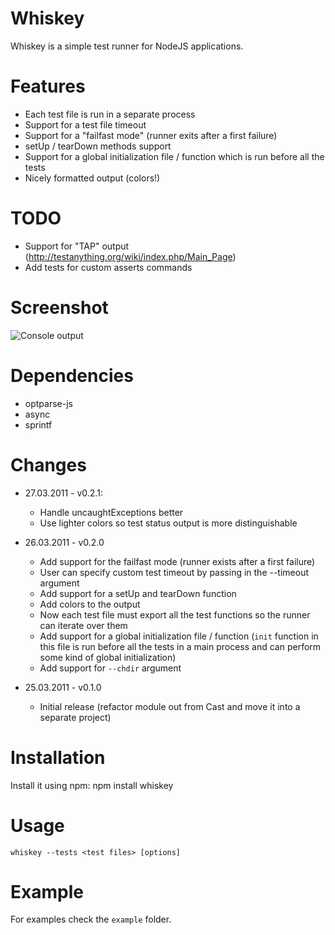 Whiskey
=======

Whiskey is a simple test runner for NodeJS applications.

Features
========

* Each test file is run in a separate process
* Support for a test file timeout
* Support for a "failfast mode" (runner exits after a first failure)
* setUp / tearDown methods support
* Support for a global initialization file / function which is run before all
  the tests
* Nicely formatted output (colors!)

TODO
====

* Support for "TAP" output (http://testanything.org/wiki/index.php/Main_Page)
* Add tests for custom asserts commands

Screenshot
==========
![Console output](https://img.skitch.com/20110326-1tmuf6xbax1m4gjy34fuch99q4.jpg)

Dependencies
===========

* optparse-js
* async
* sprintf

Changes
=======

* 27.03.2011 - v0.2.1:
  * Handle uncaughtExceptions better
  * Use lighter colors so test status output is more distinguishable

* 26.03.2011 - v0.2.0
  * Add support for the failfast mode (runner exists after a first failure)
  * User can specify custom test timeout by passing in the --timeout argument
  * Add support for a setUp and tearDown function
  * Add colors to the output
  * Now each test file must export all the test functions so the runner can
    iterate over them
  * Add support for a global initialization file / function (`init` function in
    this file is run before all the tests in a main process and can perform
    some kind of global initialization)
  * Add support for `--chdir` argument

* 25.03.2011 - v0.1.0
  * Initial release (refactor module out from Cast and move it into a separate
    project)

Installation
============

Install it using npm:
    npm install whiskey

Usage
=====

    whiskey --tests <test files> [options]

Example
=======

For examples check the `example` folder.
